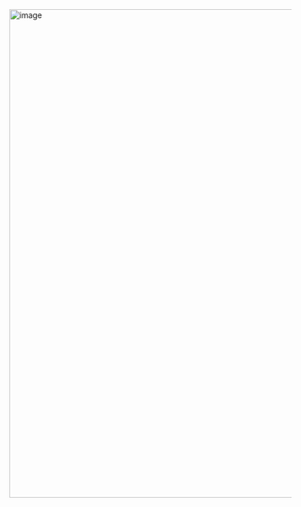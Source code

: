 <img width="1573" height="871" alt="image" src="https://github.com/user-attachments/assets/df2b6496-889b-45a6-bd81-1d060a7b2297" />
